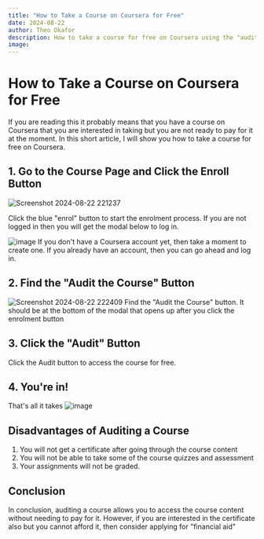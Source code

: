 ```yaml
---
title: "How to Take a Course on Coursera for Free"
date: 2024-08-22
author: Theo Okafor
description: How to take a course for free on Coursera using the "audit" feature
image: 
---
```


# How to Take a Course on Coursera for Free

If you are reading this it probably means that you have a course on Coursera that you are interested in taking but you are not ready to pay for it at the moment. In this short article, I will show you how to take a course for free on Coursera.



## 1. Go to the Course Page and Click the Enroll Button
![Screenshot 2024-08-22 221237](https://github.com/user-attachments/assets/6d467a25-7787-4392-9e4b-e7086a32b669)

Click the blue "enrol" button to start the enrolment process. If you are not logged in then you will get the modal below to log in.

![image](https://github.com/user-attachments/assets/97d24433-4ef7-492a-9ba9-ed4926a4451d)
If you don't have a Coursera account yet, then take a moment to create one. If you already have an account, then you can go ahead and log in.

## 2. Find the "Audit the Course" Button
![Screenshot 2024-08-22 222409](https://github.com/user-attachments/assets/be302ab4-d147-4964-a1b6-657b3f57824d)
Find the "Audit the Course" button. It should be at the bottom of the modal that opens up after you click the enrolment button

## 3. Click the "Audit" Button
Click the Audit button to access the course for free.

## 4. You're in!
That's all it takes
![image](https://github.com/user-attachments/assets/5c01b4fa-3f11-4acd-a0d6-664beaedfac5)


## Disadvantages of Auditing a Course
1. You will not get a certificate after going through the course content
2. You will not be able to take some of the course quizzes and assessment
3. Your assignments will not be graded.

## Conclusion
In conclusion, auditing a course allows you to access the course content without needing to pay for it. However, if you are interested in the certificate also but you cannot afford it, then consider applying for "financial aid"
